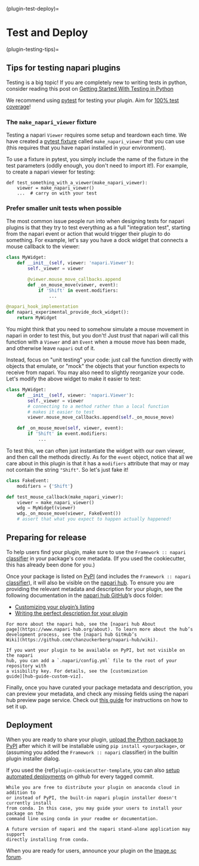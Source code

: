 (plugin-test-deploy)=
# Test and Deploy

(plugin-testing-tips)=
## Tips for testing napari plugins

Testing is a big topic!  If you are completely new to writing tests in python,
consider reading this post on [Getting Started With Testing in
Python](https://realpython.com/python-testing/)

We recommend using
[pytest](https://docs.pytest.org/en/6.2.x/getting-started.html) for testing your
plugin. Aim for [100% test coverage](./best_practices.md#how-to-check-test-coverage)!

### The `make_napari_viewer` fixture

Testing a napari `Viewer` requires some setup and teardown each time.  We have
created a [pytest fixture](https://docs.pytest.org/en/6.2.x/fixture.html) called
`make_napari_viewer` that you can use (this requires that you have napari
installed in your environment).

To use a fixture in pytest, you simply include the name of the fixture in the
test parameters (oddly enough, you don't need to import it!).  For example, to
create a napari viewer for testing:

```
def test_something_with_a_viewer(make_napari_viewer):
    viewer = make_napari_viewer()
    ...  # carry on with your test
```

### Prefer smaller unit tests when possible

The most common issue people run into when designing tests for napari plugins is
that they try to test everything as a full "integration test", starting from the
napari event or action that would trigger their plugin to do something.  For
example, let's say you have a dock widget that connects a mouse callback to the
viewer:

```py
class MyWidget:
    def __init__(self, viewer: 'napari.Viewer'):
        self._viewer = viewer

        @viewer.mouse_move_callbacks.append
        def _on_mouse_move(viewer, event):
            if 'Shift' in event.modifiers:
                ...

@napari_hook_implementation
def napari_experimental_provide_dock_widget():
    return MyWidget
```

You might think that you need to somehow simulate a mouse movement in napari in
order to test this, but you don't! Just *trust* that napari will call this
function with a `Viewer` and an `Event` when a mouse move has been made, and
otherwise leave `napari` out of it.

Instead, focus on "unit testing" your code: just call the function directly with
objects that emulate, or "mock" the objects that your function expects to
receive from napari. You may also need to slightly reorganize your code.  Let's
modify the above widget to make it easier to test:

```py
class MyWidget:
    def __init__(self, viewer: 'napari.Viewer'):
        self._viewer = viewer
        # connecting to a method rather than a local function
        # makes it easier to test
        viewer.mouse_move_callbacks.append(self._on_mouse_move)

    def _on_mouse_move(self, viewer, event):
        if 'Shift' in event.modifiers:
            ...
```

To test this, we can often just instantiate the widget with our own viewer, and
then call the methods directly. As for the `event` object, notice that all we
care about in this plugin is that it has a `modifiers` attribute that may or may
not contain the string `"Shift"`.  So let's just fake it!

```py
class FakeEvent:
    modifiers = {'Shift'}

def test_mouse_callback(make_napari_viewer):
    viewer = make_napari_viewer()
    wdg = MyWidget(viewer)
    wdg._on_mouse_move(viewer, FakeEvent())
    # assert that what you expect to happen actually happened!
```

## Preparing for release

To help users find your plugin, make sure to use the `Framework :: napari`
[classifier] in your package's core metadata. (If you used the cookiecutter,
this has already been done for you.)

Once your package is listed on [PyPI] (and includes the `Framework :: napari`
[classifier]), it will also be visible on the [napari
hub](https://napari-hub.org/). To ensure you are providing the relevant metadata and
description for your plugin, see the following documentation in the [napari hub
GitHub](https://github.com/chanzuckerberg/napari-hub/tree/main/docs)’s docs
folder:

- [Customizing your plugin’s
  listing](https://github.com/chanzuckerberg/napari-hub/blob/main/docs/customizing-plugin-listing.md)
- [Writing the perfect description for your
  plugin](https://github.com/chanzuckerberg/napari-hub/blob/main/docs/writing-the-perfect-description.md)

```{admonition} The hub
For more about the napari hub, see the [napari hub About
page](https://www.napari-hub.org/about). To learn more about the hub’s
development process, see the [napari hub GitHub’s
Wiki](https://github.com/chanzuckerberg/napari-hub/wiki).

If you want your plugin to be available on PyPI, but not visible on the napari
hub, you can add a `.napari/config.yml` file to the root of your repository with
a visibility key. For details, see the [customization
guide][hub-guide-custom-viz].
```

Finally, once you have curated your package metadata and description, you can
preview your metadata, and check any missing fields using the
napari hub preview page service. Check out [this guide](https://github.com/chanzuckerberg/napari-hub/blob/main/docs/setting-up-preview.md) for instructions on how to set it up. 

## Deployment

When you are ready to share your plugin, [upload the Python package to
PyPI][pypi-upload] after which it will be installable using `pip install
<yourpackage>`, or (assuming you added the `Framework :: napari` classifier)
in the builtin plugin installer dialog.

If you used the {ref}`plugin-cookiecutter-template`, you can also
[setup automated deployments][autodeploy] on github for every tagged commit.

````{admonition} What about conda?
While you are free to distribute your plugin on anaconda cloud in addition to
or instead of PyPI, the built-in napari plugin installer doesn't currently install
from conda. In this case, you may guide your users to install your package on the
command line using conda in your readme or documentation.

A future version of napari and the napari stand-alone application may support
directly installing from conda.
````

When you are ready for users, announce your plugin on the [Image.sc
forum](https://forum.image.sc/tag/napari).


[classifier]: https://pypi.org/classifiers/
[pypi]: https://pypi.org/
[pypi-upload]: https://packaging.python.org/tutorials/packaging-projects/#uploading-the-distribution-archives
[hubguide]: https://github.com/chanzuckerberg/napari-hub/blob/main/docs/customizing-plugin-listing.md
[hub-guide-custom-viz]: https://github.com/chanzuckerberg/napari-hub/blob/main/docs/customizing-plugin-listing.md#visibility
[hub-guide-preview]: https://github.com/chanzuckerberg/napari-hub/blob/main/docs/setting-up-preview.md
[autodeploy]: https://github.com/napari/cookiecutter-napari-plugin#set-up-automatic-deployments

